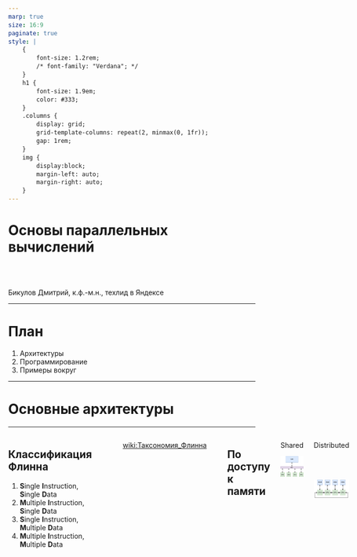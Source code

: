 ```yaml
---
marp: true
size: 16:9
paginate: true
style: |
    {
        font-size: 1.2rem;
        /* font-family: "Verdana"; */
    }
    h1 {
        font-size: 1.9em;
        color: #333;
    }
    .columns {
        display: grid;
        grid-template-columns: repeat(2, minmax(0, 1fr));
        gap: 1rem;
    }
    img {
        display:block;
        margin-left: auto;
        margin-right: auto;
    }
---
```


# Основы параллельных вычислений
<!-- _backgroundColor: #99d6ff -->

<br/><br/>

Бикулов Дмитрий, к.ф.-м.н., техлид в Яндексе

---
# План
<!-- _backgroundColor: #eee -->

1. Архитектуры
2. Программирование
3. Примеры вокруг

---

# Основные архитектуры
<!-- _backgroundColor: #99d6ff -->
<!-- _color: #222 -->

---

<div class="columns">
<div>

## Классификация Флинна

1. **S**ingle **I**nstruction, **S**ingle **D**ata
2. **M**ultiple **I**nstruction, **S**ingle **D**ata
3. **S**ingle **I**nstruction, **M**ultiple **D**ata
4. **M**ultiple **I**nstruction, **M**ultiple **D**ata

</div>
<div>

<div class="columns">
<div>

![](assets/sisd.png)
![](assets/simd.png)

</div>
<div>

![](assets/misd.png)
![](assets/mimd.png)

</div>
</div>

</div>

[wiki:Таксономия_Флинна](https://ru.wikipedia.org/wiki/Таксономия_Флинна)

---

## По доступу к памяти

<div class="columns">
<div>

Shared

![](assets/shared_memory.png)

</div>
<div>

Distributed

<br/>
<br/>

![](assets/distributed_memory.png)

</div>
</div>

---

<div class="columns">
<div>

## Другие классификации

- Классификация Фенга
- Классификация Шнайдера
- Классификация Джонсона
- https://parallel.ru/search/node/классификация

</div>
<div>


![](assets/5min.png)

</div>
</div>

---

## Фактически доступно
- собственный ноутбук
- видеокарта
- один или несколько серверов в облаке
- *суперкомпьютер*

---

## Собственный ноутбук
Ограничения:
- мало ресурсов
- не масштабируется
- обжигает коленки

Плюсы:
- привычно
- быстрый запуск и отладка
- можно сразу добавить любую визуализацию

---

## Видеокарты
Ограничения:
- хороши только для некоторого класса задач
- нужно писать код специально под них

Плюсы:
- можно получить x10 производительности
- энергоэффективны

<br>

[Ampere GA102 GPU Architecture whitepaper](https://www.nvidia.com/content/PDF/nvidia-ampere-ga-102-gpu-architecture-whitepaper-v2.1.pdf)

---

![bg 100%](assets/ampere.png)

---

<div class="columns">
<div>

## Облака
Ограничения:
- дорого
- непривычно
- консолька

Плюсы:
- масштабируется
- есть видеокарты

<br>

[Экскурсия по ДЦ Яндекса](https://www.youtube.com/watch?v=xbNPpD43uvE)

</div>
<div>

![h:18cm](assets/cloud.png)

</div>
</div>

---

<div class="columns">
<div>

## Суперкомпьютеры
- Ломоносов-2 в МГУ
- [Суперкомпьютеры](https://yandex.ru/supercomputers) в Яндексе
- В [Сбере](https://sbercloud.ru/ru/christofari)

<br>

[wiki:Top500](https://ru.wikipedia.org/wiki/Top500)

</div>
<div>

![](assets/lomonosov2.jpeg)

картинка с сайта parallel.ru

</div>
</div>

---

## Штош

- у вас модель считается 10 минут на **ноутбуке**? Вам и так хорошо, оставайтесь на нём
- у вас гидродинамика, нейронки, конечные элементы, что-угодно-много-одинакового и в пространстве? Вам нужен **GPU**
- не лезет на один компьютер или GPU? **Облака** в помощь
- не лезет на один компьютер и в облаках тормозит? Остаётся **суперкомпьютер**

![w:5cm](assets/shtosh.jpeg)

---

# Параллельность в `коде`
<!-- _backgroundColor: #99d6ff -->
<!-- _color: #222 -->

---

## OpenMP

[wiki:OpenMP](https://ru.wikipedia.org/wiki/OpenMP), openmp.cpp в примерах

```cpp
// src/openmp.cpp
std::vector<double> a, b, c;
const auto N = 1'000'000;

a.resize(N); b.resize(N); c.resize(N);

omp_set_dynamic(0);      // запретить библиотеке openmp менять число потоков во время исполнения
omp_set_num_threads(10); // установить число потоков в 10

std::chrono::steady_clock::time_point begin = std::chrono::steady_clock::now();

#pragma omp parallel for
for (size_t i = 0; i < N; ++i) {
    for (size_t j = 0; j < 1'000; ++j) {
        a[i] += std::log(j + 1 + i * 1.0);
        b[i] += std::sqrt(std::exp(i * 2.0)) + j;
        c[i] += std::sqrt(std::pow(a[i] + b[i], 3)) + j;
    }
}

std::chrono::steady_clock::time_point end = std::chrono::steady_clock::now();

std::cout << std::chrono::duration_cast<std::chrono::microseconds>(end - begin).count() << "[µs]" << std::endl;
return 0;
```

---

## MPI

[wiki:MPI](https://ru.wikipedia.org/wiki/Message_Passing_Interface), [Лекция](https://cs.petrsu.ru/~kulakov/courses/parallel/lect/mpi.pdf), [Документация](https://www.mpi-forum.org/docs/mpi-4.0/mpi40-report.pdf)

```cpp
// src/mpiex.cpp
if (processRank != 0) {
    for (size_t i = 0; i < N / clusterSize; ++i) {
        for (size_t j = 0; j < 1'000; ++j) {
            a[i] += std::log(j + 1 + i * 1.0);
            b[i] += std::sqrt(std::exp(i * 2.0)) + j;
            c[i] += std::sqrt(std::pow(a[i] + b[i], 3)) + j;
        }
    }

    MPI_Send((const void*)&a[0], N, MPI_DOUBLE, 0, 1, MPI_COMM_WORLD);
    MPI_Send((const void*)&b[0], N, MPI_DOUBLE, 0, 2, MPI_COMM_WORLD);
    MPI_Send((const void*)&c[0], N, MPI_DOUBLE, 0, 3, MPI_COMM_WORLD);
} else {

    const auto chunkSize = N / (clusterSize - 1);

    MPI_Status mpiStatus;
    for (int i = 1; i < clusterSize; ++i) {
        MPI_Recv(&a[(i-1)*chunkSize], chunkSize, MPI_DOUBLE, i, 1, MPI_COMM_WORLD, &mpiStatus);
        MPI_Recv(&b[(i-1)*chunkSize], chunkSize, MPI_DOUBLE, i, 2, MPI_COMM_WORLD, &mpiStatus);
        MPI_Recv(&c[(i-1)*chunkSize], chunkSize, MPI_DOUBLE, i, 3, MPI_COMM_WORLD, &mpiStatus);
    }

    std::chrono::steady_clock::time_point end = std::chrono::steady_clock::now();
    std::cout << std::chrono::duration_cast<std::chrono::microseconds>(end - begin).count() << "[µs]" << std::endl;
}
```

---

## Потоки

```cpp
// src/thread.cpp

void long_task(std::vector<double>& a) {
    for (auto& aa : a) {
        aa = 3 * 3;
    }
}

int main(int, char**) {
    std::vector<double> a;
    a.resize(100);

    std::thread th(long_task, std::ref(a));
    th.join();
    for (auto i = 0; i < 100; ++i) {
        std::cout << a[i] << " ";
    }
    std::cout << std::endl;

    return 0;
}
```

---

## Python: потоки, процессы и корутины

- в Python есть GIL [wiki:GIL](https://ru.wikipedia.org/wiki/Глобальная_блокировка_интерпретатора)
- [the GIL and its effects on Python multithreading](https://tenthousandmeters.com/blog/python-behind-the-scenes-13-the-gil-and-its-effects-on-python-multithreading/)
- multiprocessing
- async

---

## CUDA

```cpp
__global__ void vectorAdd(const float *A, const float *B, float *C, int numElements) {
    int i = blockDim.x * blockIdx.x + threadIdx.x;

    if (i < numElements) {
        C[i] = A[i] + B[i] + 0.0f;
    }
}

int main(void) {
    // ...
    float *h_A = (float *)malloc(size);
    // ...

    for (int i = 0; i < numElements; ++i) {
        h_A[i] = rand() / (float)RAND_MAX;
        // ...
    }

    float *d_A = NULL;
    cudaMalloc((void **)&d_A, size);

    // ...
    cudaMemcpy(d_A, h_A, size, cudaMemcpyHostToDevice);
    // ...

    int threadsPerBlock = 256;
    int blocksPerGrid = (numElements + threadsPerBlock - 1) / threadsPerBlock;

    vectorAdd<<<blocksPerGrid, threadsPerBlock>>>(d_A, d_B, d_C, numElements);

    cudaMemcpy(h_C, d_C, size, cudaMemcpyDeviceToHost);
```

---

# Полезно знать
<!-- _backgroundColor: #99d6ff -->
<!-- _color: #222 -->

---

## MapReduce

![](assets/mapreduce.png)

<br>

[Podlodka #258 — Распределенные вычисления](https://podlodka.io/258)

---

## Очереди

- [wiki:kafka](https://ru.wikipedia.org/wiki/Apache_Kafka)
- [RabbitMQ](https://www.rabbitmq.com/)
- ...

[Podlodka #277 -- Менеджеры очередей](https://podlodka.io/277)

---

# Примеры параллельных вычислений вокруг нас
<!-- _backgroundColor: #99d6ff -->
<!-- _color: #222 -->

---

## Гидродинамика